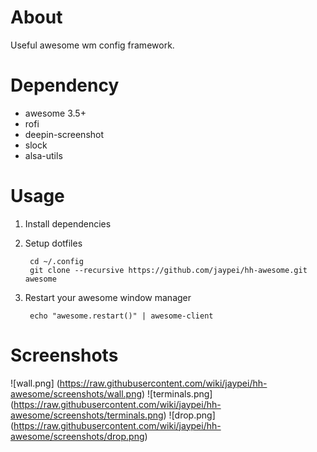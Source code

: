 
# About

Useful awesome wm config framework.

# Dependency

* awesome 3.5+
* rofi
* deepin-screenshot
* slock
* alsa-utils


# Usage

1. Install dependencies
1. Setup dotfiles

        cd ~/.config
        git clone --recursive https://github.com/jaypei/hh-awesome.git awesome

1. Restart your awesome window manager

        echo "awesome.restart()" | awesome-client

# Screenshots

![wall.png] (https://raw.githubusercontent.com/wiki/jaypei/hh-awesome/screenshots/wall.png)
![terminals.png] (https://raw.githubusercontent.com/wiki/jaypei/hh-awesome/screenshots/terminals.png)
![drop.png] (https://raw.githubusercontent.com/wiki/jaypei/hh-awesome/screenshots/drop.png)

